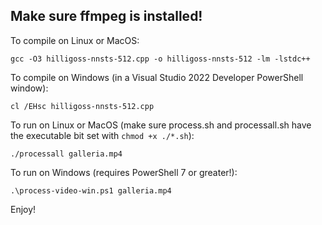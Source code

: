 ## Make sure ffmpeg is installed!

To compile on Linux or MacOS:

`gcc -O3 hilligoss-nnsts-512.cpp -o hilligoss-nnsts-512 -lm -lstdc++`


To compile on Windows (in a Visual Studio 2022 Developer PowerShell window):

`cl /EHsc hilligoss-nnsts-512.cpp`


To run on Linux or MacOS (make sure process.sh and processall.sh have the executable bit set with `chmod +x ./*.sh`):

`./processall galleria.mp4`


To run on Windows (requires PowerShell 7 or greater!):

`.\process-video-win.ps1 galleria.mp4`


Enjoy!
